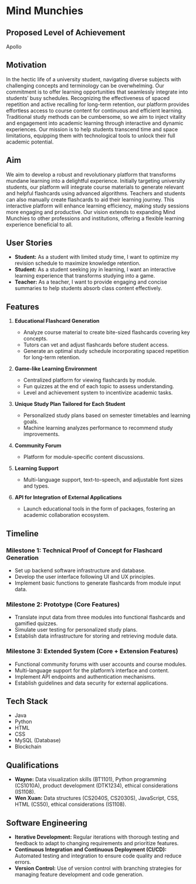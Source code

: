 # Mind Munchies

## Proposed Level of Achievement
Apollo

## Motivation
In the hectic life of a university student, navigating diverse subjects with challenging concepts and terminology can be overwhelming. Our commitment is to offer learning opportunities that seamlessly integrate into students’ busy schedules. Recognizing the effectiveness of spaced repetition and active recalling for long-term retention, our platform provides effortless access to course content for continuous and efficient learning. Traditional study methods can be cumbersome, so we aim to inject vitality and engagement into academic learning through interactive and dynamic experiences. Our mission is to help students transcend time and space limitations, equipping them with technological tools to unlock their full academic potential.

## Aim
We aim to develop a robust and revolutionary platform that transforms mundane learning into a delightful experience. Initially targeting university students, our platform will integrate course materials to generate relevant and helpful flashcards using advanced algorithms. Teachers and students can also manually create flashcards to aid their learning journey. This interactive platform will enhance learning efficiency, making study sessions more engaging and productive. Our vision extends to expanding Mind Munchies to other professions and institutions, offering a flexible learning experience beneficial to all.

## User Stories
- **Student:** As a student with limited study time, I want to optimize my revision schedule to maximize knowledge retention.
- **Student:** As a student seeking joy in learning, I want an interactive learning experience that transforms studying into a game.
- **Teacher:** As a teacher, I want to provide engaging and concise summaries to help students absorb class content effectively.

## Features
1. **Educational Flashcard Generation**
   - Analyze course material to create bite-sized flashcards covering key concepts.
   - Tutors can vet and adjust flashcards before student access.
   - Generate an optimal study schedule incorporating spaced repetition for long-term retention.

2. **Game-like Learning Environment**
   - Centralized platform for viewing flashcards by module.
   - Fun quizzes at the end of each topic to assess understanding.
   - Level and achievement system to incentivize academic tasks.

3. **Unique Study Plan Tailored for Each Student**
   - Personalized study plans based on semester timetables and learning goals.
   - Machine learning analyzes performance to recommend study improvements.

4. **Community Forum**
   - Platform for module-specific content discussions.

5. **Learning Support**
   - Multi-language support, text-to-speech, and adjustable font sizes and types.

6. **API for Integration of External Applications**
   - Launch educational tools in the form of packages, fostering an academic collaboration ecosystem.

## Timeline

### Milestone 1: Technical Proof of Concept for Flashcard Generation
- Set up backend software infrastructure and database.
- Develop the user interface following UI and UX principles.
- Implement basic functions to generate flashcards from module input data.

### Milestone 2: Prototype (Core Features)
- Translate input data from three modules into functional flashcards and gamified quizzes.
- Simulate user testing for personalized study plans.
- Establish data infrastructure for storing and retrieving module data.

### Milestone 3: Extended System (Core + Extension Features)
- Functional community forums with user accounts and course modules.
- Multi-language support for the platform’s interface and content.
- Implement API endpoints and authentication mechanisms.
- Establish guidelines and data security for external applications.

## Tech Stack
- Java
- Python
- HTML
- CSS
- MySQL (Database)
- Blockchain

## Qualifications
- **Wayne:** Data visualization skills (BT1101), Python programming (CS1010A), product development (DTK1234), ethical considerations (IS1108).
- **Wen Xuan:** Data structures (CS2040S, CS2030S), JavaScript, CSS, HTML (CS50), ethical considerations (IS1108).

## Software Engineering
- **Iterative Development:** Regular iterations with thorough testing and feedback to adapt to changing requirements and prioritize features.
- **Continuous Integration and Continuous Deployment (CI/CD):** Automated testing and integration to ensure code quality and reduce errors.
- **Version Control:** Use of version control with branching strategies for managing feature development and code generation.
